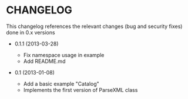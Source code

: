 # CHANGELOG

This changelog references the relevant changes (bug and security fixes) done in 0.x versions
* 0.1.1 (2013-03-28)
    * Fix namespace usage in example
    * Add README.md

* 0.1 (2013-01-08)
    * Add a basic example "Catalog"
    * Implements the first version of ParseXML class